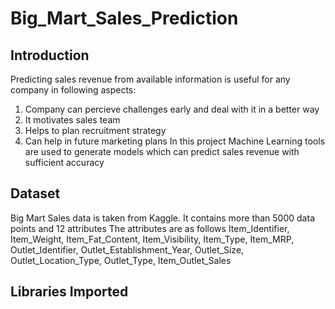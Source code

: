 # Big_Mart_Sales_Prediction
## Introduction
Predicting sales revenue from available information is useful for any company in following aspects:
1) Company can percieve challenges early and deal with it in a better way
2) It motivates sales team
3) Helps to plan recruitment strategy
4) Can help in future marketing plans
In this project Machine Learning tools are used to generate models which can predict sales revenue with sufficient accuracy
## Dataset
Big Mart Sales data is taken from Kaggle. It contains more than 5000 data points and 12 attributes 
The attributes are as follows
Item_Identifier, Item_Weight, Item_Fat_Content, Item_Visibility, Item_Type, Item_MRP, Outlet_Identifier, Outlet_Establishment_Year, Outlet_Size, Outlet_Location_Type, Outlet_Type, Item_Outlet_Sales
## Libraries Imported
